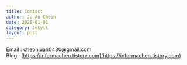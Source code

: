```yaml
---
title: Contact
author: Ju An Cheon 
date: 2025-01-01
category: Jekyll
layout: post
---
```


Email : cheonjuan0480@gmail.com   
Blog : [https://informachen.tistory.com](https://informachen.tistory.com)